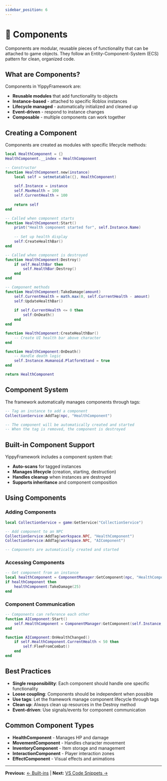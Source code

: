 ```yaml
---
sidebar_position: 6
---
```


# 🧩 Components

Components are modular, reusable pieces of functionality that can be attached to game objects. They follow an Entity-Component-System (ECS) pattern for clean, organized code.

## What are Components?

Components in YippyFramework are:
- **Reusable modules** that add functionality to objects
- **Instance-based** - attached to specific Roblox instances
- **Lifecycle managed** - automatically initialized and cleaned up
- **Event-driven** - respond to instance changes
- **Composable** - multiple components can work together

## Creating a Component

Components are created as modules with specific lifecycle methods:

```lua
local HealthComponent = {}
HealthComponent.__index = HealthComponent

-- Constructor
function HealthComponent.new(instance)
    local self = setmetatable({}, HealthComponent)
    
    self.Instance = instance
    self.MaxHealth = 100
    self.CurrentHealth = 100
    
    return self
end

-- Called when component starts
function HealthComponent:Start()
    print("Health component started for", self.Instance.Name)
    
    -- Set up health display
    self:CreateHealthBar()
end

-- Called when component is destroyed
function HealthComponent:Destroy()
    if self.HealthBar then
        self.HealthBar:Destroy()
    end
end

-- Component methods
function HealthComponent:TakeDamage(amount)
    self.CurrentHealth = math.max(0, self.CurrentHealth - amount)
    self:UpdateHealthBar()
    
    if self.CurrentHealth <= 0 then
        self:OnDeath()
    end
end

function HealthComponent:CreateHealthBar()
    -- Create UI health bar above character
end

function HealthComponent:OnDeath()
    -- Handle death logic
    self.Instance.Humanoid.PlatformStand = true
end

return HealthComponent
```

## Component System

The framework automatically manages components through tags:

```lua
-- Tag an instance to add a component
CollectionService:AddTag(npc, "HealthComponent")

-- The component will be automatically created and started
-- When the tag is removed, the component is destroyed
```

## Built-in Component Support

YippyFramework includes a component system that:
- **Auto-scans** for tagged instances
- **Manages lifecycle** (creation, starting, destruction)
- **Handles cleanup** when instances are destroyed
- **Supports inheritance** and component composition

## Using Components

### Adding Components
```lua
local CollectionService = game:GetService("CollectionService")

-- Add component to an NPC
CollectionService:AddTag(workspace.NPC, "HealthComponent")
CollectionService:AddTag(workspace.NPC, "AIComponent")

-- Components are automatically created and started
```

### Accessing Components
```lua
-- Get component from an instance
local healthComponent = ComponentManager:GetComponent(npc, "HealthComponent")
if healthComponent then
    healthComponent:TakeDamage(25)
end
```

### Component Communication
```lua
-- Components can reference each other
function AIComponent:Start()
    self.HealthComponent = ComponentManager:GetComponent(self.Instance, "HealthComponent")
end

function AIComponent:OnHealthChanged()
    if self.HealthComponent.CurrentHealth < 50 then
        self:FleeFromCombat()
    end
end
```

## Best Practices

- **Single responsibility**: Each component should handle one specific functionality
- **Loose coupling**: Components should be independent when possible
- **Use tags**: Let the framework manage component lifecycle through tags
- **Clean up**: Always clean up resources in the Destroy method
- **Event-driven**: Use signals/events for component communication

## Common Component Types

- **HealthComponent** - Manages HP and damage
- **MovementComponent** - Handles character movement
- **InventoryComponent** - Item storage and management
- **InteractionComponent** - Player interaction zones
- **EffectComponent** - Visual effects and animations

---

**Previous:** [← Built-ins](./built-ins) | **Next:** [VS Code Snippets →](./vscode-snippets)
